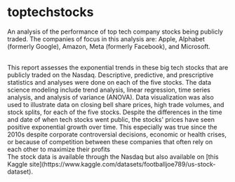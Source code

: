 # toptechstocks
An analysis of the performance of top tech company stocks being publicly traded.  The companies of focus in this analysis are: Apple, Alphabet (formerly Google), Amazon, Meta (formerly Facebook), and Microsoft. 

<br>
This report assesses the exponential trends in these big tech stocks that are publicly traded on the Nasdaq. Descriptive, predictive, and prescriptive statistics and analyses were done on each of the five stocks. The data science modeling include trend analysis, linear regression, time series analysis, and analysis of variance (ANOVA). Data visualization was also used to illustrate data on closing bell share prices, high trade volumes, and stock splits, for each of the five stocks. Despite the differences in the time and date of when tech stocks went public, the stocks' prices have seen positive exponential growth over time. This especially was true since the 2010s despite corporate controversial decisions, economic or health crises, or because of competition between these companies that often rely on each other to maximize their profits  

<br>
The stock data is available through the Nasdaq but also available on [this Kaggle site](https://www.kaggle.com/datasets/footballjoe789/us-stock-dataset).

